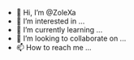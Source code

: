 - 👋 Hi, I’m @ZoleXa
- 👀 I’m interested in ...
- 🌱 I’m currently learning ...
- 💞️ I’m looking to collaborate on ...
- 📫 How to reach me ...

<!---
ZoleXa/ZoleXa is a ✨ special ✨ repository because its `README.md` (this file) appears on your GitHub profile.
You can click the Preview link to take a look at your changes.
--->

